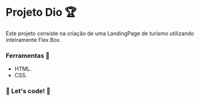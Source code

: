 # Projeto Dio 🏆

Este projeto consiste na criação de uma LandingPage de turismo utilizando inteiramente Flex Box.

### Ferramentas 🔧

* HTML.
* CSS.

### 🚀 Let's code! 🚀
